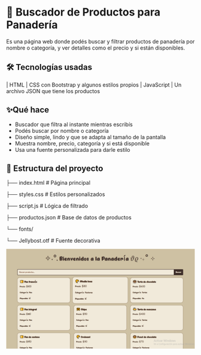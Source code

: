 # 🥖 Buscador de Productos para Panadería

Es una página web donde podés buscar y filtrar productos de panadería por nombre o categoría, y ver detalles como el precio y si están disponibles.

## 🛠 Tecnologías usadas
| HTML
| CSS con Bootstrap y algunos estilos propios
| JavaScript 
| Un archivo JSON que tiene los productos

## ✨Qué hace
- Buscador que filtra al instante mientras escribís
- Podés buscar por nombre o categoría
- Diseño simple, lindo y que se adapta al tamaño de la pantalla
- Muestra nombre, precio, categoría y si está disponible
- Usa una fuente personalizada para darle estilo

## 📂 Estructura del proyecto

├── index.html # Página principal

├── styles.css # Estilos personalizados

├── script.js # Lógica de filtrado

├── productos.json # Base de datos de productos

└── fonts/

└── Jellybost.otf # Fuente decorativa

![Vista previa del proyecto](./buscador.png)
